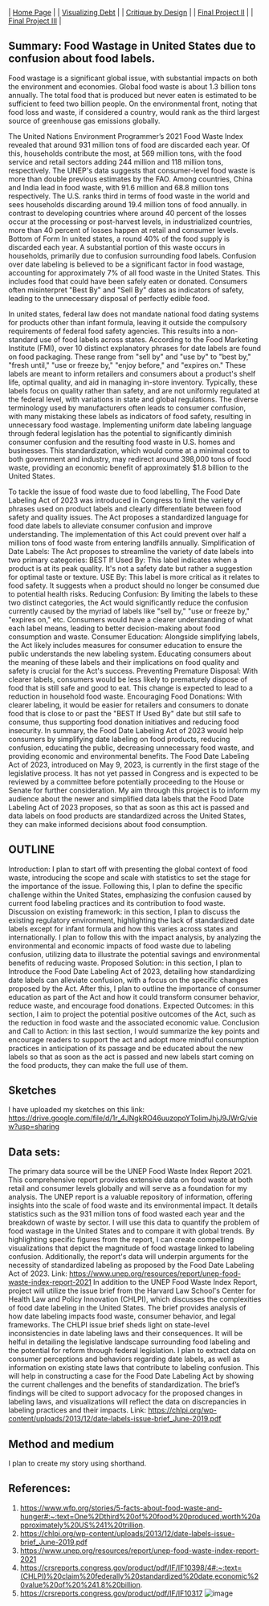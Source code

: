 
| [Home Page](home-page) |
| [Visualizing Debt](visualizing-government-debt.md) |
| [Critique by Design](critique-by-design.md) |
| [Final Project II](final-project-part-two.md) |
| [Final Project III](final-project-part-three.md) |



## Summary: Food Wastage in United States due to confusion about food labels.
Food wastage is a significant global issue, with substantial impacts on both the environment and economies. Global food waste is about 1.3 billion tons annually. The total food that is produced but never eaten is estimated to be sufficient to feed two billion people. On the environmental front, noting that food loss and waste, if considered a country, would rank as the third largest source of greenhouse gas emissions globally.


The United Nations Environment Programmer’s 2021 Food Waste Index revealed that around 931 million tons of food are discarded each year. Of this, households contribute the most, at 569 million tons, with the food service and retail sectors adding 244 million and 118 million tons, respectively. The UNEP's data suggests that consumer-level food waste is more than double previous estimates by the FAO. 
Among countries, China and India lead in food waste, with 91.6 million and 68.8 million tons respectively. The U.S. ranks third in terms of food waste in the world and sees households discarding around 19.4 million tons of food annually. in contrast to developing countries where around 40 percent of the losses occur at the processing or post-harvest levels, in industrialized countries, more than 40 percent of losses happen at retail and consumer levels. Bottom of Form
In united states, a round 40% of the food supply is discarded each year. A substantial portion of this waste occurs in households, primarily due to confusion surrounding food labels. Confusion over date labeling is believed to be a significant factor in food wastage, accounting for approximately 7% of all food waste in the United States. This includes food that could have been safely eaten or donated. Consumers often misinterpret "Best By" and "Sell By" dates as indicators of safety, leading to the unnecessary disposal of perfectly edible food.


In united states, federal law does not mandate national food dating systems for products other than infant formula, leaving it outside the compulsory requirements of federal food safety agencies. This results into a non-standard use of food labels across states. According to the Food Marketing Institute (FMI), over 10 distinct explanatory phrases for date labels are found on food packaging. These range from "sell by" and "use by" to "best by," "fresh until," "use or freeze by," "enjoy before," and "expires on." These labels are meant to inform retailers and consumers about a product's shelf life, optimal quality, and aid in managing in-store inventory. Typically, these labels focus on quality rather than safety, and are not uniformly regulated at the federal level, with variations in state and global regulations. The diverse terminology used by manufacturers often leads to consumer confusion, with many mistaking these labels as indicators of food safety, resulting in unnecessary food wastage.
Implementing uniform date labeling language through federal legislation has the potential to significantly diminish consumer confusion and the resulting food waste in U.S. homes and businesses. This standardization, which would come at a minimal cost to both government and industry, may redirect around 398,000 tons of food waste, providing an economic benefit of approximately $1.8 billion to the United States.


To tackle the issue of food waste due to food labelling, The Food Date Labeling Act of 2023 was introduced in Congress to limit the variety of phrases used on product labels and clearly differentiate between food safety and quality issues.
The Act proposes a standardized language for food date labels to alleviate consumer confusion and improve understanding. The implementation of this Act could prevent over half a million tons of food waste from entering landfills annually.
Simplification of Date Labels: The Act proposes to streamline the variety of date labels into two primary categories:
BEST If Used By: This label indicates when a product is at its peak quality. It's not a safety date but rather a suggestion for optimal taste or texture.
USE By: This label is more critical as it relates to food safety. It suggests when a product should no longer be consumed due to potential health risks.
Reducing Confusion: By limiting the labels to these two distinct categories, the Act would significantly reduce the confusion currently caused by the myriad of labels like "sell by," "use or freeze by," "expires on," etc. Consumers would have a clearer understanding of what each label means, leading to better decision-making about food consumption and waste.
Consumer Education: Alongside simplifying labels, the Act likely includes measures for consumer education to ensure the public understands the new labeling system. Educating consumers about the meaning of these labels and their implications on food quality and safety is crucial for the Act's success.
Preventing Premature Disposal: With clearer labels, consumers would be less likely to prematurely dispose of food that is still safe and good to eat. This change is expected to lead to a reduction in household food waste.
Encouraging Food Donations: With clearer labeling, it would be easier for retailers and consumers to donate food that is close to or past the "BEST If Used By" date but still safe to consume, thus supporting food donation initiatives and reducing food insecurity.
In summary, the Food Date Labeling Act of 2023 would help consumers by simplifying date labeling on food products, reducing confusion, educating the public, decreasing unnecessary food waste, and providing economic and environmental benefits.
The Food Date Labeling Act of 2023, introduced on May 9, 2023, is currently in the first stage of the legislative process. It has not yet passed in Congress and is expected to be reviewed by a committee before potentially proceeding to the House or Senate for further consideration.
My aim through this project is to inform my audience about the newer and simplified data labels that the Food Date Labeling Act of 2023 proposes, so that as soon as this act is passed and data labels on food products are standardized across the United States, they can make informed decisions about food consumption. 



## OUTLINE
Introduction: I plan to start off with presenting the global context of food waste, introducing the scope and scale with statistics to set the stage for the importance of the issue. Following this, I plan to define the specific challenge within the United States, emphasizing the confusion caused by current food labeling practices and its contribution to food waste.
Discussion on existing framework: in this section, I plan to discuss the existing regulatory environment, highlighting the lack of standardized date labels except for infant formula and how this varies across states and internationally. I plan to follow this with the impact analysis, by analyzing the environmental and economic impacts of food waste due to labeling confusion, utilizing data to illustrate the potential savings and environmental benefits of reducing waste.
Proposed Solution: in this section, I plan to Introduce the Food Date Labeling Act of 2023, detailing how standardizing date labels can alleviate confusion, with a focus on the specific changes proposed by the Act. After this, I plan to outline the importance of consumer education as part of the Act and how it could transform consumer behavior, reduce waste, and encourage food donations.
Expected Outcomes: in this section, I aim to project the potential positive outcomes of the Act, such as the reduction in food waste and the associated economic value.
Conclusion and Call to Action: in this last section, I would summarize the key points and encourage readers to support the act and adopt more mindful consumption practices in anticipation of its passage and be educated about the new labels so that as soon as the act is passed and new labels start coming on the food products, they can make the full use of them. 

## Sketches
I have uploaded my sketches on this link: 
https://drive.google.com/file/d/1r_4JNgkRO46uuzopoYTolimJhjJ9JWrG/view?usp=sharing


## Data sets:
The primary data source will be the UNEP Food Waste Index Report 2021. This comprehensive report provides extensive data on food waste at both retail and consumer levels globally and will serve as a foundation for my analysis.
The UNEP report is a valuable repository of information, offering insights into the scale of food waste and its environmental impact. It details statistics such as the 931 million tons of food wasted each year and the breakdown of waste by sector.
I will use this data to quantify the problem of food wastage in the United States and to compare it with global trends. By highlighting specific figures from the report, I can create compelling visualizations that depict the magnitude of food wastage linked to labeling confusion. Additionally, the report's data will underpin arguments for the necessity of standardized labeling as proposed by the Food Date Labeling Act of 2023. 
Link: https://www.unep.org/resources/report/unep-food-waste-index-report-2021
In addition to the UNEP Food Waste Index Report, project will utilize the issue brief from the Harvard Law School's Center for Health Law and Policy Innovation (CHLPI), which discusses the complexities of food date labeling in the United States. The brief provides analysis of how date labeling impacts food waste, consumer behavior, and legal frameworks.
The CHLPI issue brief sheds light on state-level inconsistencies in date labeling laws and their consequences. It will be helful in detailing the legislative landscape surrounding food labeling and the potential for reform through federal legislation.
I plan to extract data on consumer perceptions and behaviors regarding date labels, as well as information on existing state laws that contribute to labeling confusion. This will help in constructing a case for the Food Date Labeling Act by showing the current challenges and the benefits of standardization. The brief’s findings will be cited to support advocacy for the proposed changes in labeling laws, and visualizations will reflect the data on discrepancies in labeling practices and their impacts. 
Link: https://chlpi.org/wp-content/uploads/2013/12/date-labels-issue-brief_June-2019.pdf

## Method and medium
I plan to create my story using shorthand. 








## References:
1.	 https://www.wfp.org/stories/5-facts-about-food-waste-and-hunger#:~:text=One%2Dthird%20of%20food%20produced,worth%20approximately%20US%241%20trillion.
2.	https://chlpi.org/wp-content/uploads/2013/12/date-labels-issue-brief_June-2019.pdf
3.	https://www.unep.org/resources/report/unep-food-waste-index-report-2021
4.	https://crsreports.congress.gov/product/pdf/IF/IF10398/4#:~:text=(CHLPI)%20claim%20federally%20standardized%20date,economic%20value%20of%20%241.8%20billion.
5.	https://crsreports.congress.gov/product/pdf/IF/IF10317
![image](https://github.com/usr1995/Rauf_Portfolio/assets/123138997/702a8d18-a050-4205-bf17-4a45025f857d)
